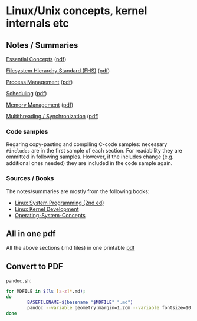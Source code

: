 # Linux/Unix concepts, kernel internals etc

## Notes / Summaries

[Essential Concepts](essential_concepts.md) ([pdf](pdfs/essential_concepts.pdf))

[Filesystem Hierarchy Standard (FHS)](filesystem_hierarchy_standard.md) ([pdf](pdfs/filesystem_hierarchy_standard.pdf))

[Process Management](process_management.md) ([pdf](pdfs/process_management.pdf))

[Scheduling](scheduling.md) ([pdf](pdfs/scheduling.pdf))

[Memory Management](memory_management.md) ([pdf](pdfs/memory_management.pdf))

[Multithreading / Synchronization](threading.md) ([pdf](pdfs/threading.pdf))

### Code samples

Regaring copy-pasting and compiling C-code samples: necessary `#includes` are in
the first sample of each section. For readability they are ommitted in following
samples. However, if the includes change (e.g. additional ones needed) they are
included in the code sample again.

### Sources / Books

The notes/summaries are mostly from the following books:

* [Linux System Programming (2nd ed)](https://www.oreilly.com/library/view/linux-system-programming/9781449341527/)
* [Linux Kernel Development](https://www.oreilly.com/library/view/linux-kernel-development/9780768696974/)
* [Operating-System-Concepts](https://codex.cs.yale.edu/avi/os-book/)

## All in one pdf

All the above sections (.md files) in one printable [pdf](pdfs/linux.pdf)

## Convert to PDF

`pandoc.sh`:

```bash
for MDFILE in $(ls [a-z]*.md);
do
        BASEFILENAME=$(basename "$MDFILE" ".md")
        pandoc --variable geometry:margin=1.2cm --variable fontsize=10.5pt "$MDFILE" -o "$BASEFILENAME".pdf
done
```
